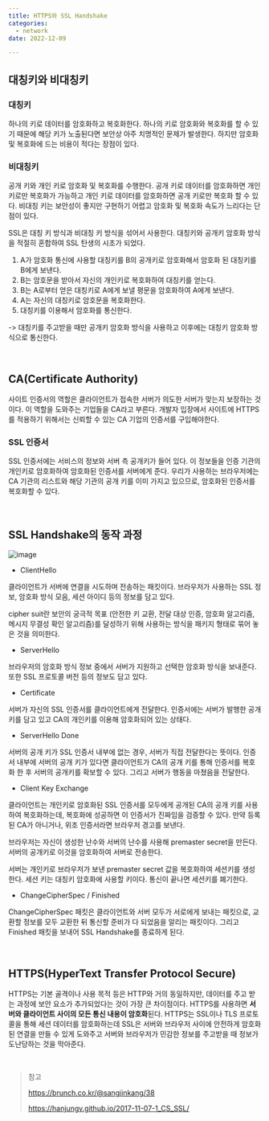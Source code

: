 ```yaml
---
title: HTTPS와 SSL Handshake
categories:
  - network
date: 2022-12-09

---
```


## 대칭키와 비대칭키

### 대칭키

하나의 키로 데이터를 암호화하고 복호화한다. 하나의 키로 암호화와 복호화를 할 수 있기 때문에 해당 키가 노출된다면 보안상 아주 치명적인 문제가 발생한다. 하지만 암호화 및 복호화에 드는 비용이 적다는 장점이 있다.



### 비대칭키

공개 키와 개인 키로 암호화 및 복호화를 수행한다. 공개 키로 데이터를 암호화하면 개인 키로만 복호화가 가능하고 개인 키로 데이터를 암호화하면 공개 키로만 복호화 할 수 있다. 비대칭 키는 보안성이 좋지만 구현하기 어렵고 암호화 및 복호화 속도가 느리다는 단점이 있다.



SSL은 대칭 키 방식과 비대칭 키 방식을 섞어서 사용한다. 대칭키와 공개키 암호화 방식을 적절히 혼합하여 SSL 탄생의 시초가 되었다.

1. A가 암호화 통신에 사용할 대칭키를 B의 공개키로 암호화해서 암호화 된 대칭키를 B에게 보낸다.
2. B는 암호문을 받아서 자신의 개인키로 복호화하여 대칭키를 얻는다.
3. B는 A로부터 얻은 대칭키로 A에게 보낼 평문을 암호화하여 A에게 보낸다.
4. A는 자신의 대칭키로 암호문을 복호화한다.
5. 대칭키를 이용해서 암호화를 통신한다.

-> 대칭키를 주고받을 때만 공개키 암호화 방식을 사용하고 이후에는 대칭키 암호화 방식으로 통신한다.


<br/>


## CA(Certificate Authority)

사이트 인증서의 역할은 클라이언트가 접속한 서버가 의도한 서버가 맞는지 보장하는 것이다. 이 역할을 도와주는 기업들을 CA라고 부른다. 개발자 입장에서 사이트에 HTTPS를 적용하기 위해서는 신뢰할 수 있는 CA 기업의 인증서를 구입해야한다. 



### SSL 인증서

SSL 인증서에는 서비스의 정보와 서버 측 공개키가 들어 있다. 이 정보들을 인증 기관의 개인키로 암호화하여 암호화된 인증서를 서버에게 준다. 우리가 사용하는 브라우저에는 CA 기관의 리스트와 해당 기관의 공개 키를 이미 가지고 있으므로, 암호화된 인증서를 복호화할 수 있다.


<br/>

## SSL Handshake의 동작 과정

![image](https://user-images.githubusercontent.com/67885363/206922947-45c0c186-81f5-4e29-9f80-e566fd470831.png)

- ClientHello

클라이언트가 서버에 연결을 시도하며 전송하는 패킷이다. 브라우저가 사용하는 SSL 정보, 암호화 방식 모음, 세션 아이디 등의 정보를 담고 있다.

cipher suit란 보안의 궁극적 목표 (안전한 키 교환, 전달 대상 인증, 암호화 알고리즘, 메시지 무결성 확인 알고리즘)를 달성하기 위해 사용하는 방식을 패키지 형태로 묶어 놓은 것을 의미한다.



- ServerHello

브라우저의 암호화 방식 정보 중에서 서버가 지원하고 선택한 암호화 방식을 보내준다. 또한 SSL 프로토콜 버전 등의 정보도 담고 있다.



- Certificate

서버가 자신의 SSL 인증서를 클라이언트에게 전달한다. 인증서에는 서버가 발행한 공개 키를 담고 있고 CA의 개인키를 이용해 암호화되어 있는 상태다. 



- ServerHello Done

서버의 공개 키가 SSL 인증서 내부에 없는 경우, 서버가 직접 전달한다는 뜻이다. 인증서 내부에 서버의 공개 키가 있다면 클라이언트가 CA의 공개 키를 통해 인증서를 복호화 한 후 서버의 공개키를 확보할 수 있다. 그리고 서버가 행동을 마쳤음을 전달한다.



- Client Key Exchange

클라이언트는 개인키로 암호화된 SSL 인증서를 모두에게 공개된 CA의 공개 키를 사용하여 복호화하는데, 복호화에 성공하면 이 인증서가 진짜임을 검증할 수 있다. 만약 등록된 CA가 아니거나, 위조 인증서라면 브라우저 경고를 보낸다.

브라우저는 자신이 생성한 난수와 서버의 난수를 사용해 premaster secret을 만든다. 서버의 공개키로 이것을 암호화하여 서버로 전송한다.

서버는 개인키로 브라우저가 보낸 premaster secret 값을 복호화하여 세션키를 생성한다. 세션 키는 대칭키 암호화에 사용할 키이다. 통신이 끝나면 세션키를 폐기한다.



- ChangeCipherSpec / Finished

ChangeCipherSpec 패킷은 클라이언트와 서버 모두가 서로에게 보내는 패킷으로, 교환할 정보를 모두 교환한 뒤 통신할 준비가 다 되었음을 알리는 패킷이다. 그리고 Finished 패킷을 보내어 SSL Handshake를 종료하게 된다.

<br/>

## HTTPS(HyperText Transfer Protocol Secure)

HTTPS는 기본 골격이나 사용 목적 등은 HTTP와 거의 동일하지만, 데이터를 주고 받는 과정에 보안 요소가 추가되었다는 것이 가장 큰 차이점이다. HTTPS를 사용하면 **서버와 클라이언트 사이의 모든 통신 내용이 암호화**된다. HTTPS는 SSL이나 TLS 프로토콜을 통해 세션 데이터를 암호화하는데 SSL은 서버와 브라우저 사이에 안전하게 암호화된 연결을 만들 수 있게 도와주고 서버와 브라우저가 민감한 정보를 주고받을 때 정보가 도난당하는 것을 막아준다.


<br/>

> 참고
> 
> https://brunch.co.kr/@sangjinkang/38
> 
> https://hanjungv.github.io/2017-11-07-1_CS_SSL/
